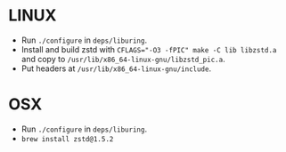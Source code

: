 # LINUX

- Run `./configure` in `deps/liburing`.
- Install and build zstd with `CFLAGS="-O3 -fPIC" make -C lib libzstd.a` and copy to `/usr/lib/x86_64-linux-gnu/libzstd_pic.a`.
- Put headers at `/usr/lib/x86_64-linux-gnu/include`.

# OSX

- Run `./configure` in `deps/liburing`.
- `brew install zstd@1.5.2`